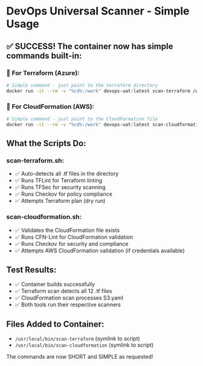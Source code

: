 # DevOps Universal Scanner - Simple Usage

## ✅ SUCCESS! The container now has simple commands built-in:

### 🔹 For Terraform (Azure):
```bash
# Simple command - just point to the terraform directory
docker run -it --rm -v "%cd%:/work" devops-uat:latest scan-terraform /work/terraform
```

### 🔹 For CloudFormation (AWS):
```bash
# Simple command - just point to the CloudFormation file
docker run -it --rm -v "%cd%:/work" devops-uat:latest scan-cloudformation /work/S3.yaml
```

## What the Scripts Do:

### scan-terraform.sh:
- ✅ Auto-detects all .tf files in the directory
- ✅ Runs TFLint for Terraform linting
- ✅ Runs TFSec for security scanning
- ✅ Runs Checkov for policy compliance
- ✅ Attempts Terraform plan (dry run)

### scan-cloudformation.sh:
- ✅ Validates the CloudFormation file exists
- ✅ Runs CFN-Lint for CloudFormation validation
- ✅ Runs Checkov for security and compliance
- ✅ Attempts AWS CloudFormation validation (if credentials available)

## Test Results:
- ✅ Container builds successfully 
- ✅ Terraform scan detects all 12 .tf files
- ✅ CloudFormation scan processes S3.yaml
- ✅ Both tools run their respective scanners

## Files Added to Container:
- `/usr/local/bin/scan-terraform` (symlink to script)
- `/usr/local/bin/scan-cloudformation` (symlink to script)

The commands are now SHORT and SIMPLE as requested!

